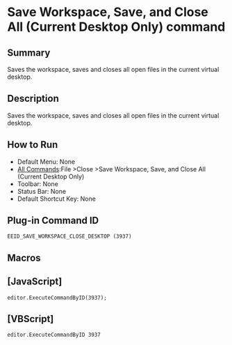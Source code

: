 # Save Workspace, Save, and Close All (Current Desktop Only) command

## Summary

Saves the workspace, saves and closes all open files in the current virtual desktop.

## Description

Saves the workspace, saves and closes all open files in the current virtual desktop.

## How to Run

- Default Menu: None
- [All Commands](../tools/all_commands):File \>Close
\>Save Workspace, Save, and Close All (Current Desktop Only)
- Toolbar: None
- Status Bar: None
- Default Shortcut Key: None

## Plug-in Command ID

```
EEID_SAVE_WORKSPACE_CLOSE_DESKTOP (3937)```

## Macros

## \[JavaScript\]

```
editor.ExecuteCommandByID(3937);
```

## \[VBScript\]

```
editor.ExecuteCommandByID 3937
```
